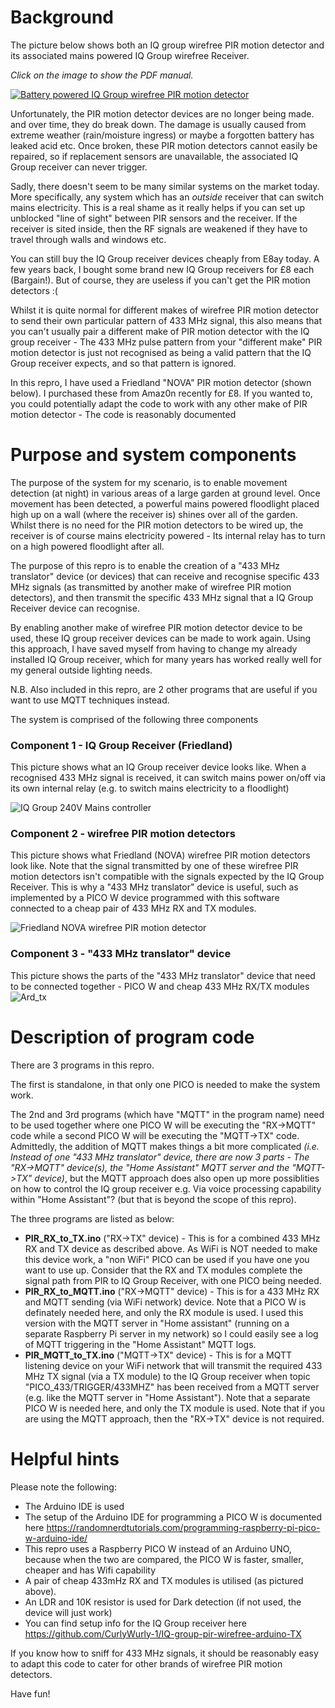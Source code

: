 # Background

The picture below shows both an IQ group wirefree PIR motion detector and its associated mains powered IQ Group wirefree Receiver. 

_Click on the image to show the PDF manual._

<a href="images/PIR_documentation.pdf">
   <img src="images/PIR_and_receiver.jpg" alt="Battery powered IQ Group wirefree PIR motion detector" - CLICK to show PDF manual />
</a>

Unfortunately, the PIR motion detector devices are no longer being made. and over time, they do break down. The damage is usually caused from extreme weather (rain/moisture ingress) or maybe a forgotten battery has leaked acid etc. Once broken, these PIR motion detectors cannot easily be repaired, so if replacement sensors are unavailable, the associated IQ Group receiver can never trigger. 

Sadly, there doesn't seem to be many similar systems on the market today. More specifically, any system which has an _outside_ receiver that can switch mains electricity. This is a real shame as it really helps if you can set up unblocked "line of sight" between PIR sensors and the receiver. If the receiver is sited inside, then the RF signals are weakened if they have to travel through walls and windows etc. 

You can still buy the IQ Group receiver devices cheaply from E8ay today. A few years back, I bought some brand new IQ Group receivers for £8 each (Bargain!). But of course, they are useless if you can't get the PIR motion detectors :(

Whilst it is quite normal for different makes of wirefree PIR motion detector to send their own particular pattern of 433 MHz signal, this also means that you can't usually pair a different make of PIR motion detector with the IQ group receiver - The 433 MHz pulse pattern from your "different make" PIR motion detector is just not recognised as being a valid pattern that the IQ Group receiver expects, and so that pattern is ignored. 

In this repro, I have used a Friedland "NOVA" PIR motion detector (shown below). I purchased these from Amaz0n recently for £8. If you wanted to, you could potentially adapt the code to work with any other make of PIR motion detector - The code is reasonably documented 

# Purpose and system components
The purpose of the system for my scenario, is to enable movement detection (at night) in various areas of a large garden at ground level. Once movement has been detected, a powerful mains powered floodlight placed high up on a wall (where the receiver is) shines over all of the garden. Whilst there is no need for the PIR motion detectors to be wired up, the receiver is of course mains electricity powered - Its internal relay has to turn on a high powered floodlight after all. 

The purpose of this repro is to enable the creation of a "433 MHz translator" device (or devices) that can receive and recognise specific 433 MHz signals (as transmitted by another make of wirefree PIR motion detectors), and then transmit the specific 433 MHz signal that a IQ Group Receiver device can recognise. 

By enabling another make of wirefree PIR motion detector device to be used, these IQ group receiver devices can be made to work again. Using this approach, I have saved myself from having to change my already installed IQ Group receiver, which for many years has worked really well for my general outside lighting needs. 

N.B. Also included in this repro, are 2 other programs that are useful if you want to use MQTT techniques instead.

The system is comprised of the following three components    

### Component 1 - IQ Group Receiver (Friedland)
This picture shows what an IQ Group receiver device looks like. When a recognised 433 MHz signal is received, it can switch mains power on/off via its own internal relay (e.g. to switch mains electricity to a floodlight)

<img src="images/P1140936.jpg" alt="IQ Group 240V Mains controller"/>

### Component 2 - wirefree PIR motion detectors
This picture shows what Friedland (NOVA) wirefree PIR motion detectors look like. Note that the signal transmitted by one of these wirefree PIR motion detectors isn't compatible with the signals expected by the IQ Group Receiver. This is why a "433 MHz translator" device is useful, such as implemented by a PICO W device programmed with this software connected to a cheap pair of 433 MHz RX and TX modules. 

<img src="images/Friedland_PIR_and_box.jpg" alt="Friedland NOVA wirefree PIR motion detector"/>

### Component 3 -  "433 MHz translator" device
This picture shows the parts of the "433 MHz translator" device that need to be connected together - PICO W and cheap 433 MHz RX/TX modules   
<img src="images/ard.jpg" alt="Ard_tx"/>

# Description of program code   
There are 3 programs in this repro. 

The first is standalone, in that only one PICO is needed to make the system work. 

The 2nd and 3rd programs (which have "MQTT" in the program name) need to be used together where one PICO W will be executing the "RX->MQTT" code while a second PICO W will be executing the "MQTT->TX" code. Admittedly, the addition of MQTT makes things a bit more complicated _(i.e. Instead of one "433 MHz translator" device, there are now 3 parts  - The "RX->MQTT" device(s), the "Home Assistant" MQTT server and the "MQTT->TX" device)_, but the MQTT approach does also open up more possiblities on how to control the IQ group receiver e.g. Via voice processing capability within "Home Assistant"? (but that is beyond the scope of this repro). 

The three programs are listed as below:
 - __PIR_RX_to_TX.ino__ ("RX->TX" device) -   This is for a combined 433 MHz RX and TX device as described above. As WiFi is NOT needed to make this device work, a "non WiFi" PICO can be used if you have one you want to use up. Consider that the RX and TX modules complete the signal path from PIR to IQ Group Receiver, with one PICO being needed. 
 - __PIR_RX_to_MQTT.ino__ ("RX->MQTT" device) - This is for a 433 MHz RX and MQTT sending (via WiFi network) device. Note that a PICO W is definately needed here, and only the RX module is used. I used this version with the MQTT server in "Home assistant" (running on a separate Raspberry Pi server in my network) so I could easily see a log of MQTT triggering in the "Home Assistant" MQTT logs.
 - __PIR_MQTT_to_TX.ino__ ("MQTT->TX" device) - This is for a MQTT listening device on your WiFi network that will transmit the required 433 MHz TX signal (via a TX module) to the IQ Group receiver when topic "PICO_433/TRIGGER/433MHZ" has been received from a MQTT server (e.g. like the MQTT server in "Home Assistant").  Note that a separate PICO W is needed here, and only the TX module is used. Note that if you are using the MQTT approach, then the "RX->TX" device is not required. 


# Helpful hints   
Please note the following: 
 - The Arduino IDE is used
 - The setup of the Arduino IDE for programming a PICO W is documented here https://randomnerdtutorials.com/programming-raspberry-pi-pico-w-arduino-ide/
 - This repro uses a Raspberry PICO W instead of an Arduino UNO, because when the two are compared, the PICO W is faster, smaller, cheaper and has Wifi capability
 - A pair of cheap 433mHz RX and TX modules is utilised (as pictured above).
 - An LDR and 10K resistor is used for Dark detection (if not used, the device will just work)
 - You can find setup info for the IQ Group receiver here  https://github.com/CurlyWurly-1/IQ-group-pir-wirefree-arduino-TX

If you know how to sniff for 433 MHz signals, it should be reasonably easy to adapt this code to cater for other brands of wirefree PIR motion detectors.

Have fun!
